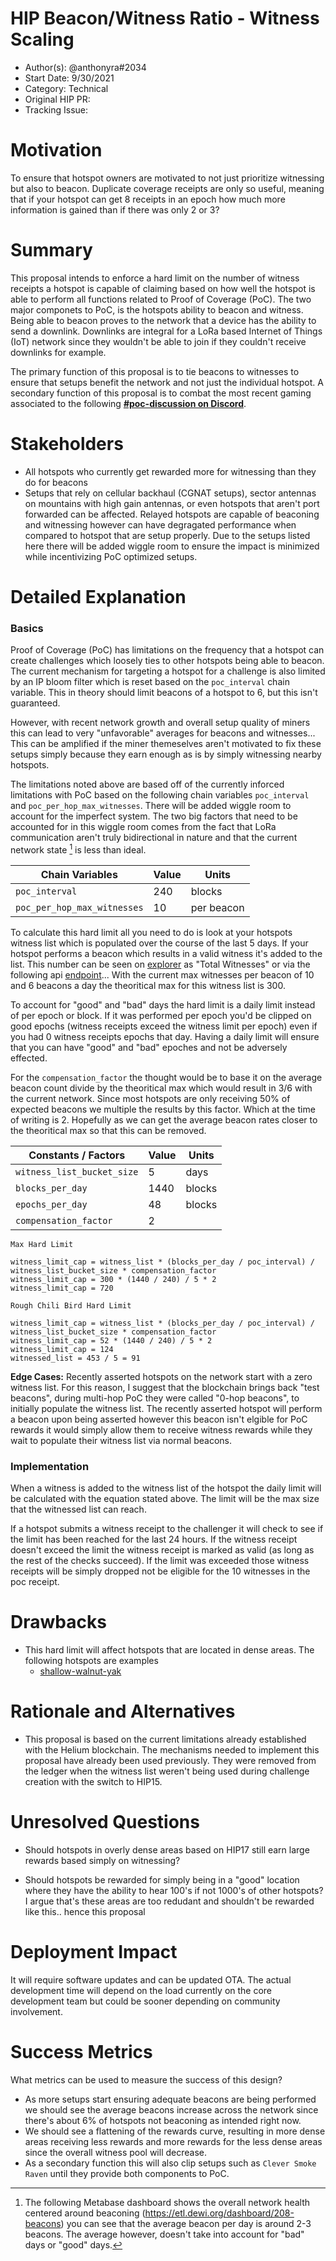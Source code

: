 # HIP Beacon/Witness Ratio - Witness Scaling

- Author(s): @anthonyra#2034 <!-- your GitHub @username -->
- Start Date: 9/30/2021 <!-- fill me in with today's date, YYYY-MM-DD -->
- Category: Technical
- Original HIP PR: <!-- leave this empty; maintainer will fill in ID of this pull request -->
- Tracking Issue: <!-- leave this empty; maintainer will create a discussion issue -->
  
# Motivation
[motivation]: #motivation

To ensure that hotspot owners are motivated to not just prioritize witnessing but also to beacon. Duplicate coverage receipts are only so useful, meaning that if your hotspot can get 8 receipts in an epoch how much more information is gained than if there was only 2 or 3?

# Summary
[summary]: #summary

This proposal intends to enforce a hard limit on the number of witness receipts a hotspot is capable of claiming based on how well the hotspot is able to perform all functions related to Proof of Coverage (PoC). The two major componets to PoC, is the hotspots ability to beacon and witness. Being able to beacon proves to the network that a device has the ability to send a downlink. Downlinks are integral for a LoRa based Internet of Things (IoT) network since they wouldn't be able to join if they couldn't receive downlinks for example.

The primary function of this proposal is to tie beacons to witnesses to ensure that setups benefit the network and not just the individual hotspot. A secondary function of this proposal is to combat the most recent gaming associated to the following **[#poc-discussion on Discord](https://discord.com/channels/404106811252408320/730243594707009608/891400425968898099)**.

# Stakeholders
[stakeholders]: #stakeholders

* All hotspots who currently get rewarded more for witnessing than they do for beacons
* Setups that rely on cellular backhaul (CGNAT setups), sector antennas on mountains with high gain antennas, or even hotspots that aren't port forwarded can be affected. Relayed hotspots are capable of beaconing and witnessing however can have degragated performance when compared to hotspot that are setup properly. Due to the setups listed here there will be added wiggle room to ensure the impact is minimized while incentivizing PoC optimized setups.

# Detailed Explanation
[detailed-explanation]: #detailed-explanation


### Basics
Proof of Coverage (PoC) has limitations on the frequency that a hotspot can create challenges which loosely ties to other hotspots being able to beacon. The current mechanism for targeting a hotspot for a challenge is also limited by an IP bloom filter which is reset based on the `poc_interval` chain variable. This in theory should limit beacons of a hotspot to 6, but this isn't guaranteed.

However, with recent network growth and overall setup quality of miners this can lead to very "unfavorable" averages for beacons and witnesses... This can be amplified if the miner themeselves aren't motivated to fix these setups simply because they earn enough as is by simply witnessing nearby hotspots.

The limitations noted above are based off of the currently inforced limitations with PoC based on the following chain variables `poc_interval` and `poc_per_hop_max_witnesses`. There will be added wiggle room to account for the imperfect system. The two big factors that need to be accounted for in this wiggle room comes from the fact that LoRa communication aren't truly bidirectional in nature and that the current network state [^1] is less than ideal.

| Chain Variables             | Value          | Units          |
| --------------------------- | -------------- | -------------- |
| `poc_interval`              | 240            | blocks         |
| `poc_per_hop_max_witnesses` | 10             | per beacon     |


To calculate this hard limit all you need to do is look at your hotspots witness list which is populated over the course of the last 5 days. If your hotspot performs a beacon which results in a valid witness it's added to the list. This number can be seen on [explorer](https://www.explorer.helium.com) as "Total Witnesses" or via the following api [endpoint](https://docs.helium.com/api/blockchain/hotspots#witnesses-for-a-hotspot)... With the current max witnesses per beacon of 10 and 6 beacons a day the theoritical max for this witness list is 300.

To account for "good" and "bad" days the hard limit is a daily limit instead of per epoch or block. If it was performed per epoch you'd be clipped on good epochs (witness receipts exceed the witness limit per epoch) even if you had 0 witness receipts epochs that day. Having a daily limit will ensure that you can have "good" and "bad" epoches and not be adversely effected.

For the `compensation_factor` the thought would be to base it on the average beacon count divide by the theoritical max which would result in 3/6 with the current network. Since most hotspots are only receiving 50% of expected beacons we multiple the results by this factor. Which at the time of writing is 2. Hopefully as we can get the average beacon rates closer to the theoritical max so that this can be removed.

| Constants / Factors         | Value          | Units          |
| --------------------------- | -------------- | -------------- |
| `witness_list_bucket_size`  | 5              | days           |
| `blocks_per_day`            | 1440           | blocks         |
| `epochs_per_day`            | 48             | blocks         |
| `compensation_factor`       | 2              |                |

```
Max Hard Limit

witness_limit_cap = witness_list * (blocks_per_day / poc_interval) / witness_list_bucket_size * compensation_factor
witness_limit_cap = 300 * (1440 / 240) / 5 * 2
witness_limit_cap = 720
```

```
Rough Chili Bird Hard Limit

witness_limit_cap = witness_list * (blocks_per_day / poc_interval) / witness_list_bucket_size * compensation_factor
witness_limit_cap = 52 * (1440 / 240) / 5 * 2
witness_limit_cap = 124
witnessed_list = 453 / 5 = 91
```

**Edge Cases:** Recently asserted hotspots on the network start with a zero witness list. For this reason, I suggest that the blockchain brings back "test beacons", during multi-hop PoC they were called "0-hop beacons", to initially populate the witness list. The recently asserted hotspot will perform a beacon upon being asserted however this beacon isn't elgible for PoC rewards it would simply allow them to receive witness rewards while they wait to populate their witness list via normal beacons.

### Implementation

When a witness is added to the witness list of the hotspot the daily limit will be calculated with the equation stated above. The limit will be the max size that the witnessed list can reach.

If a hotspot submits a witness receipt to the challenger it will check to see if the limit has been reached for the last 24 hours. If the witness receipt doesn't exceed the limit the witness receipt is marked as valid (as long as the rest of the checks succeed). If the limit was exceeded those witness receipts will be simply dropped not be eligible for the 10 witnesses in the poc receipt.

[^1]: The following Metabase dashboard shows the overall network health centered around beaconing (https://etl.dewi.org/dashboard/208-beacons) you can see that the average beacon per day is around 2-3 beacons. The average however, doesn't take into account for "bad" days or "good" days.

# Drawbacks
[drawbacks]: #drawbacks

- This hard limit will affect hotspots that are located in dense areas. The following hotspots are examples
  - [shallow-walnut-yak](https://etl.dewi.org/question/461-poc-witness-scaling-2-proposal-check?address=113dhjEAg55ozDSdonsM1gb9JuhdLcxQVFyaH5nJGA4WjMzVR9e)


# Rationale and Alternatives
[alternatives]: #rationale-and-alternatives

- This proposal is based on the current limitations already established with the Helium blockchain. The mechanisms needed to implement this proposal have already been used previously. They were removed from the ledger when the witness list weren't being used during challenge creation with the switch to HIP15.

# Unresolved Questions
[unresolved]: #unresolved-questions

- Should hotspots in overly dense areas based on HIP17 still earn large rewards based simply on witnessing?

- Should hotspots be rewarded for simply being in a "good" location where they have the ability to hear 100's if not 1000's of other hotspots? I argue that's these areas are too redudant and shouldn't be rewarded like this.. hence this proposal


# Deployment Impact
[deployment-impact]: #deployment-impact

It will require software updates and can be updated OTA. The actual development time will depend on the load currently on the core development team but could be sooner depending on community involvement.

# Success Metrics
[success-metrics]: #success-metrics

What metrics can be used to measure the success of this design?

- As more setups start ensuring adequate beacons are being performed we should see the average beacons increase across the network since there's about 6% of hotspots not beaconing as intended right now.
- We should see a flattening of the rewards curve, resulting in more dense areas receiving less rewards and more rewards for the less dense areas since the overall witness pool will decrease.
- As a secondary function this will also clip setups such as `Clever Smoke Raven` until they provide both components to PoC.